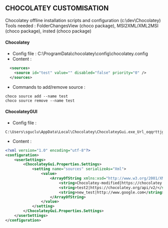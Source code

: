 CHOCOLATEY CUSTOMISATION
------------------------
  
Chocolatey offline installation scripts and configuration (c:\dev\Chocolatey)  
Tools needed : FolderChangesView (choco package), MSI2XML/XML2MSI (choco package), insted (choco package)  
  
#### Chocolatey  
- Config file : C:\ProgramData\chocolatey\config\chocolatey.config  
- Content : 

```xml  
  <sources>  
    <source id="test" value="" disabled="false" priority="0" />  
  </sources>  
```  

- Commands to add/remove source :  

```  
choco source add --name test  
choco source remove --name test  
```  
  
#### ChocolateyGUI  
- Config file : 

```
C:\Users\sguclu\AppData\Local\Chocolatey\ChocolateyGui.exe_Url_oqqrttjgsgsfj3psms1wjw4lcyeoz1us\0.13.2.0\user.config
```

- Content :     

```xml  
<?xml version="1.0" encoding="utf-8"?>
<configuration>
    <userSettings>
        <ChocolateyGui.Properties.Settings>
            <setting name="sources" serializeAs="Xml">
                <value>
                    <ArrayOfString xmlns:xsd="http://www.w3.org/2001/XMLSchema" xmlns:xsi="http://www.w3.org/2001/XMLSchema-instance">
                        <string>Chocolatey-modified|https://chocolatey.org/api/v2</string>
                        <string>test2|https://chocolatey.org/api/v2/</string>
                        <string>new_test|http://www.google.com</string>
                    </ArrayOfString>
                </value>
            </setting>
        </ChocolateyGui.Properties.Settings>
    </userSettings>
</configuration>
```
